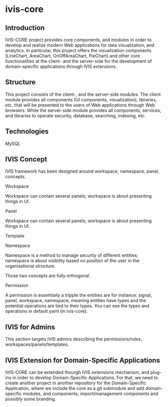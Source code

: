 # ivis-core
## Introduction 
IVIS-CORE project provides core components, and modules in order to develop and realize modern Web applications for data visualization, and analytics. In particular, this project offers the visualization components (LineChart, AreaChart, OnOffAreaChart, PieChart) and other core functionalities at the client- and the server-side for the development of domain-specific applications through IVIS extensions.

## Structure
This project consists of the client-, and the server-side modules. The client module provides all components (UI components, visualization), libraries, etc. that will be presented to the users of Web applications through Web browsers. While the server-side module provides all components, services, and libraries to operate security, database, searching, indexing, etc.

## Technologies
MySQL


## IVIS Concept

IVIS framework has been designed around workspace, namespace, panel, concepts.


Workspace

Workspace can contain several panels; workspace is about presenting things in UI. 


Panel

Workspace can contain several panels; workspace is about presenting things in UI. 


Template


Namespace

Namespace is a method to manage security of different entities; namespace is about visibility based on position of the user in the organisational structure.

Those two concepts are fully orthogonal.


Permission

A permission is essentially a tripple  the entities are for instance: signal, panel, workspace, namespace; meaning entities have types and the potential operations are tied to their types. You can see the types and operations in default.yaml (in ivis-core).




## IVIS for Admins

This section targets IVIS admins describing the permissions/roles, workspaces/panels/templates.

## IVIS Extension for Domain-Specific Applications
IVIS-CORE can be extended thourgh IVIS extensions mechanism, and plug-ins in order to develop Domain-Specific Applications. For that, we need to create another project in another repository for the Domain-Specific Application, where we include the core as a git submodule and add domain-specific modules, and components, import/management components and possibly some branding.
